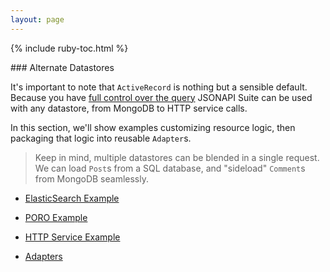 ```yaml
---
layout: page
---
```


{% include ruby-toc.html %}

<div markdown="1" class="col-md-8 col-md-offset-1">
### Alternate Datastores

It's important to note that `ActiveRecord` is nothing but a sensible
default. Because you have [full control over the
query]({{site.github.url}}/ruby/reads/resources) JSONAPI Suite can be
used with any datastore, from MongoDB to HTTP service calls.

In this section, we'll show examples customizing resource logic, then
packaging that logic into reusable `Adapter`s.

> Keep in mind, multiple datastores can be blended in a single request.
> We can load `Post`s from a SQL database, and "sideload" `Comment`s
> from MongoDB seamlessly.

* [ElasticSearch
  Example]({{site.github.url}}/ruby/alternate-datastores/elasticsearch)

* [PORO Example]({{site.github.url}}/ruby/alternate-datastores/poro)

* [HTTP Service
  Example]({{site.github.url}}/ruby/alternate-datastores/http)

* [Adapters]({{site.github.url}}/ruby/alternate-datastores/adapters)
